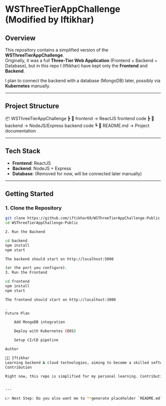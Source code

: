 # WSThreeTierAppChallenge (Modified by Iftikhar)

## Overview  

This repository contains a simplified version of the **WSThreeTierAppChallenge**.  
Originally, it was a full **Three-Tier Web Application** (Frontend + Backend + Database), but in this repo I (Iftikhar) have kept only the **Frontend** and **Backend**.  

I plan to connect the backend with a database (MongoDB) later, possibly via **Kubernetes** manually.  

---

## Project Structure  

📦 WSThreeTierAppChallenge
┣ 📂 frontend → ReactJS frontend code
┣ 📂 backend → NodeJS/Express backend code
┗ 📜 README.md → Project documentation


---

## Tech Stack  

- **Frontend**: ReactJS  
- **Backend**: NodeJS + Express  
- **Database**: (Removed for now, will be connected later manually)  

---

## Getting Started  

### 1. Clone the Repository  

```bash
git clone https://github.com/iftikhar69/WSThreeTierAppChallenge-Public.git
cd WSThreeTierAppChallenge-Public

2. Run the Backend

cd backend
npm install
npm start

The backend should start on http://localhost:5000

(or the port you configure).
3. Run the Frontend

cd frontend
npm install
npm start

The frontend should start on http://localhost:3000

.
Future Plan

    Add MongoDB integration

    Deploy with Kubernetes (EKS)

    Setup CI/CD pipeline

Author

👨‍💻 Iftikhar
Learning backend & cloud technologies, aiming to become a skilled software engineer and build scalable apps 🚀
Contribution

Right now, this repo is simplified for my personal learning. Contributions are welcome — feel free to fork and make improvements!


---

👉 Next Step: Do you also want me to **generate placeholder `README.md` files for `/frontend` and `/backend`** folders (explaining how to run each)? That way, anyone opening the repo immediately understands how to use each part.

